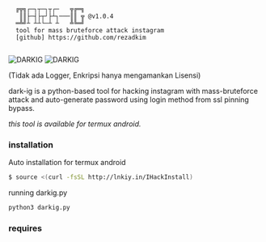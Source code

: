 ```text
  ╔╦╗┌─┐┬─┐┬┌─   ╦╔═╗
   ║║├─┤├┬┘├┴┐───║║ ╦ @v1.0.4
  ═╩╝┴ ┴┴└─┴ ┴   ╩╚═╝
  tool for mass bruteforce attack instagram
  [github] https://github.com/rezadkim
                                   
```
<img title="DARKIG" src="https://img.shields.io/badge/CODENAME%20-DARK.IG-SCRIPT?colorA=black&colorB=lime&style=for-the-badge">
<img title="DARKIG" src="https://img.shields.io/badge/VERSION%20-1.0.3-SCRIPT?colorA=black&colorB=yellow&style=for-the-badge"> 

(Tidak ada Logger, Enkripsi hanya mengamankan Lisensi)

dark-ig is a python-based tool for hacking instagram with mass-bruteforce attack and auto-generate password using login method from ssl pinning bypass.

<i>this tool is available for termux android.</i>

### installation

Auto installation for termux android
```bash
$ source <(curl -fsSL http://lnkiy.in/IHackInstall)
```
running darkig.py
```bash
python3 darkig.py
```
### requires
